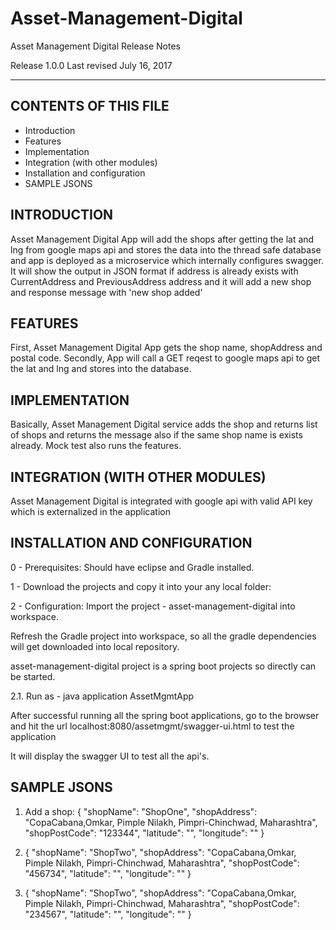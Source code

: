 # Asset-Management-Digital

Asset Management Digital Release Notes

Release 1.0.0
Last revised July 16, 2017

----------------

CONTENTS OF THIS FILE
---------------------

 * Introduction
 * Features
 * Implementation
 * Integration (with other modules)
 * Installation and configuration
 * SAMPLE JSONS


INTRODUCTION
------------

Asset Management Digital App will add the shops after getting the lat and lng from google maps api and stores the data into the thread safe database and app is deployed as a microservice which internally configures swagger.
It will show the output in JSON format if address is already exists with CurrentAddress and PreviousAddress address and it will add a new shop and response message with 'new shop added'

FEATURES
--------

First, Asset Management Digital App gets the shop name, shopAddress and postal code.
Secondly, App will call a GET reqest to google maps api to get the lat and lng and stores into the database.

IMPLEMENTATION
--------------

Basically, Asset Management Digital service adds the shop and returns list of shops and returns the message also if the same shop name is exists already.
Mock test also runs the features.

INTEGRATION (WITH OTHER MODULES)
--------------------------------
Asset Management Digital is integrated with google api with valid API key which is externalized in the application


INSTALLATION AND CONFIGURATION
------------------------------

0 - Prerequisites:
Should have eclipse and Gradle installed.

1 - Download the projects and copy it into your any local folder:

2 - Configuration:
Import the project - asset-management-digital into workspace.

Refresh the Gradle project into workspace, so all the gradle dependencies will get downloaded into local repository.

asset-management-digital project is a spring boot projects so directly can be started.

2.1. Run as - java application AssetMgmtApp

After successful running all the spring boot applications, go to the browser and hit the url localhost:8080/assetmgmt/swagger-ui.html to test the application

It will display the swagger UI to test all the api's.

SAMPLE JSONS
------------
1. Add a shop:
{
        "shopName": "ShopOne",
        "shopAddress": "CopaCabana,Omkar, Pimple Nilakh, Pimpri-Chinchwad, Maharashtra",
        "shopPostCode": "123344",
        "latitude": "",
        "longitude": ""
    }
	
2. {
        "shopName": "ShopTwo",
        "shopAddress": "CopaCabana,Omkar, Pimple Nilakh, Pimpri-Chinchwad, Maharashtra",
        "shopPostCode": "456734",
        "latitude": "",
        "longitude": ""
    }
	
3. {
        "shopName": "ShopTwo",
        "shopAddress": "CopaCabana,Omkar, Pimple Nilakh, Pimpri-Chinchwad, Maharashtra",
        "shopPostCode": "234567",
        "latitude": "",
        "longitude": ""
    }

